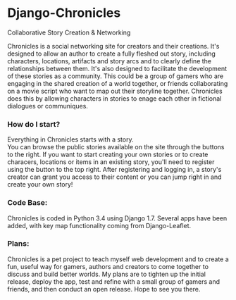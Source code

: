# Django-Chronicles
Collaborative Story Creation &amp; Networking

Chronicles is a social networking site for creators and their creations.  It's designed to allow an author to create a fully fleshed out story, including characters, locations, artifacts and story arcs and to clearly define the relationships between them.
It's also designed to facilitate the development of these stories as a community.  This could be a group of gamers who are engaging in the shared creation of a world together, or friends collaborating on a movie script who want to map out their storyline together.
        Chronicles does this by allowing characters in stories to enage each other in fictional dialogues or communiques.
### How do I start?
  Everything in Chronicles starts with a story.     
  You can browse the public stories available on the site through the buttons to the right.
  If you want to start creating your own stories or to create characers, locations or items in an existing story, you'll need to register using the button to the top right.
  After registering and logging in, a story's creator can grant you access to their content or you can jump right in and create your own story!
  
### Code Base:
  Chronicles is coded in Python 3.4 using Django 1.7.  Several apps have been added, with key map functionality coming from Django-Leaflet.
  
### Plans:
  Chronicles is a pet project to teach myself web development and to create a fun, useful way for gamers, authors and creators to come together to discuss and build better worlds.  My plans are to tighten up the initial release, deploy the app, test and refine with a small group of gamers and friends, and then conduct an open release.  Hope to see you there.
